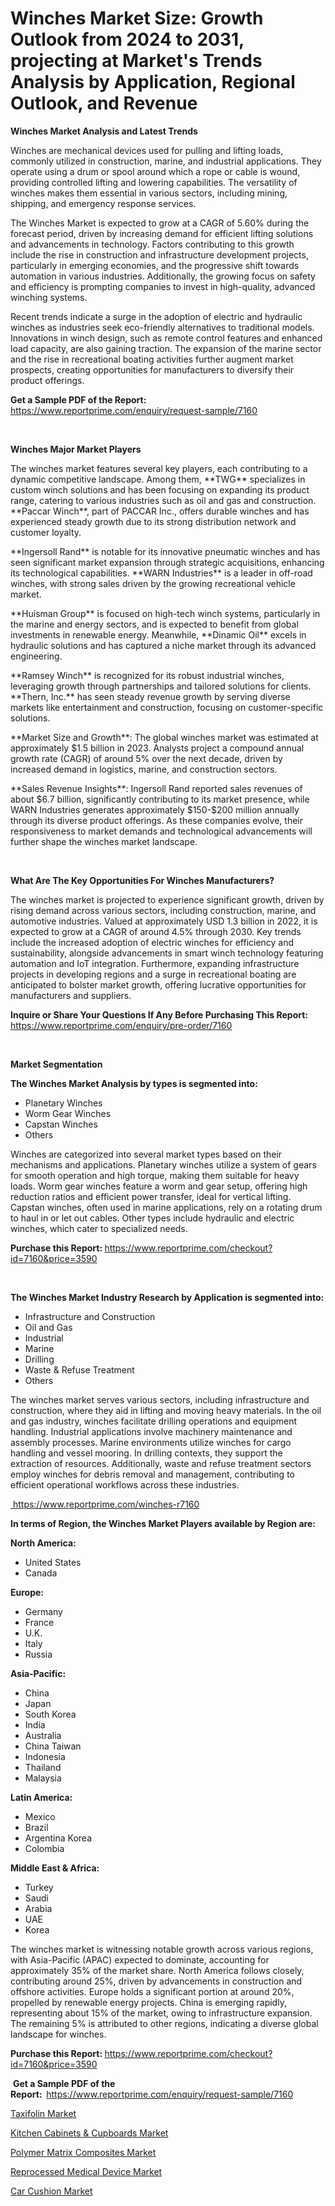 <p><h1>Winches Market Size: Growth Outlook from 2024 to 2031, projecting at Market's Trends Analysis by Application, Regional Outlook, and Revenue</h1></p><p><strong>Winches Market Analysis and Latest Trends</strong></p>
<p><p>Winches are mechanical devices used for pulling and lifting loads, commonly utilized in construction, marine, and industrial applications. They operate using a drum or spool around which a rope or cable is wound, providing controlled lifting and lowering capabilities. The versatility of winches makes them essential in various sectors, including mining, shipping, and emergency response services.</p><p>The Winches Market is expected to grow at a CAGR of 5.60% during the forecast period, driven by increasing demand for efficient lifting solutions and advancements in technology. Factors contributing to this growth include the rise in construction and infrastructure development projects, particularly in emerging economies, and the progressive shift towards automation in various industries. Additionally, the growing focus on safety and efficiency is prompting companies to invest in high-quality, advanced winching systems.</p><p>Recent trends indicate a surge in the adoption of electric and hydraulic winches as industries seek eco-friendly alternatives to traditional models. Innovations in winch design, such as remote control features and enhanced load capacity, are also gaining traction. The expansion of the marine sector and the rise in recreational boating activities further augment market prospects, creating opportunities for manufacturers to diversify their product offerings.</p></p>
<p><strong>Get a Sample PDF of the Report:&nbsp;</strong> <a href="https://www.reportprime.com/enquiry/request-sample/7160">https://www.reportprime.com/enquiry/request-sample/7160</a></p>
<p>&nbsp;</p>
<p><strong>Winches Major Market Players</strong></p>
<p><p>The winches market features several key players, each contributing to a dynamic competitive landscape. Among them, **TWG** specializes in custom winch solutions and has been focusing on expanding its product range, catering to various industries such as oil and gas and construction. **Paccar Winch**, part of PACCAR Inc., offers durable winches and has experienced steady growth due to its strong distribution network and customer loyalty.</p><p>**Ingersoll Rand** is notable for its innovative pneumatic winches and has seen significant market expansion through strategic acquisitions, enhancing its technological capabilities. **WARN Industries** is a leader in off-road winches, with strong sales driven by the growing recreational vehicle market. </p><p>**Huisman Group** is focused on high-tech winch systems, particularly in the marine and energy sectors, and is expected to benefit from global investments in renewable energy. Meanwhile, **Dinamic Oil** excels in hydraulic solutions and has captured a niche market through its advanced engineering.</p><p>**Ramsey Winch** is recognized for its robust industrial winches, leveraging growth through partnerships and tailored solutions for clients. **Thern, Inc.** has seen steady revenue growth by serving diverse markets like entertainment and construction, focusing on customer-specific solutions.</p><p>**Market Size and Growth**: The global winches market was estimated at approximately $1.5 billion in 2023. Analysts project a compound annual growth rate (CAGR) of around 5% over the next decade, driven by increased demand in logistics, marine, and construction sectors.</p><p>**Sales Revenue Insights**: Ingersoll Rand reported sales revenues of about $6.7 billion, significantly contributing to its market presence, while WARN Industries generates approximately $150-$200 million annually through its diverse product offerings. As these companies evolve, their responsiveness to market demands and technological advancements will further shape the winches market landscape.</p></p>
<p>&nbsp;</p>
<p><strong>What Are The Key Opportunities For Winches Manufacturers?</strong></p>
<p><p>The winches market is projected to experience significant growth, driven by rising demand across various sectors, including construction, marine, and automotive industries. Valued at approximately USD 1.3 billion in 2022, it is expected to grow at a CAGR of around 4.5% through 2030. Key trends include the increased adoption of electric winches for efficiency and sustainability, alongside advancements in smart winch technology featuring automation and IoT integration. Furthermore, expanding infrastructure projects in developing regions and a surge in recreational boating are anticipated to bolster market growth, offering lucrative opportunities for manufacturers and suppliers.</p></p>
<p><strong>Inquire or Share Your Questions If Any Before Purchasing This Report:</strong> <a href="https://www.reportprime.com/enquiry/pre-order/7160">https://www.reportprime.com/enquiry/pre-order/7160</a></p>
<p>&nbsp;</p>
<p><strong>Market Segmentation</strong></p>
<p><strong>The Winches Market Analysis by types is segmented into:</strong></p>
<p><ul><li>Planetary Winches</li><li>Worm Gear Winches</li><li>Capstan Winches</li><li>Others</li></ul></p>
<p><p>Winches are categorized into several market types based on their mechanisms and applications. Planetary winches utilize a system of gears for smooth operation and high torque, making them suitable for heavy loads. Worm gear winches feature a worm and gear setup, offering high reduction ratios and efficient power transfer, ideal for vertical lifting. Capstan winches, often used in marine applications, rely on a rotating drum to haul in or let out cables. Other types include hydraulic and electric winches, which cater to specialized needs.</p></p>
<p><strong>Purchase this Report:&nbsp;</strong><a href="https://www.reportprime.com/checkout?id=7160&price=3590">https://www.reportprime.com/checkout?id=7160&price=3590</a></p>
<p>&nbsp;</p>
<p><strong>The Winches Market Industry Research by Application is segmented into:</strong></p>
<p><ul><li>Infrastructure and Construction</li><li>Oil and Gas</li><li>Industrial</li><li>Marine</li><li>Drilling</li><li>Waste & Refuse Treatment</li><li>Others</li></ul></p>
<p><p>The winches market serves various sectors, including infrastructure and construction, where they aid in lifting and moving heavy materials. In the oil and gas industry, winches facilitate drilling operations and equipment handling. Industrial applications involve machinery maintenance and assembly processes. Marine environments utilize winches for cargo handling and vessel mooring. In drilling contexts, they support the extraction of resources. Additionally, waste and refuse treatment sectors employ winches for debris removal and management, contributing to efficient operational workflows across these industries.</p></p>
<p><a href="https://www.reportprime.com/winches-r7160">&nbsp;https://www.reportprime.com/winches-r7160</a></p>
<p><strong>In terms of Region, the Winches Market Players available by Region are:</strong></p>
<p>
    <p> <strong> North America: </strong>
        <ul>
            <li>United States</li>
            <li>Canada</li>
        </ul>
        </p> 
    <p> <strong> Europe: </strong>
        <ul>
            <li>Germany</li>
            <li>France</li>
            <li>U.K.</li>
            <li>Italy</li>
            <li>Russia</li>
        </ul>
        </p> 
    <p> <strong> Asia-Pacific: </strong>
        <ul>
            <li>China</li>
            <li>Japan</li>
            <li>South Korea</li>
            <li>India</li>
            <li>Australia</li>
            <li>China Taiwan</li>
            <li>Indonesia</li>
            <li>Thailand</li>
            <li>Malaysia</li>
        </ul>
        </p> 
    <p> <strong> Latin America: </strong>
        <ul>
            <li>Mexico</li>
            <li>Brazil</li>
            <li>Argentina Korea</li>
            <li>Colombia</li>
        </ul>
        </p> 
    <p> <strong> Middle East & Africa: </strong>
        <ul>
            <li>Turkey</li>
            <li>Saudi</li>
            <li>Arabia</li>
            <li>UAE</li>
            <li>Korea</li>
        </ul>
    </p>
    </p>
<p><p>The winches market is witnessing notable growth across various regions, with Asia-Pacific (APAC) expected to dominate, accounting for approximately 35% of the market share. North America follows closely, contributing around 25%, driven by advancements in construction and offshore activities. Europe holds a significant portion at around 20%, propelled by renewable energy projects. China is emerging rapidly, representing about 15% of the market, owing to infrastructure expansion. The remaining 5% is attributed to other regions, indicating a diverse global landscape for winches.</p></p>
<p><strong>Purchase this Report: </strong><a href="https://www.reportprime.com/checkout?id=7160&price=3590">https://www.reportprime.com/checkout?id=7160&price=3590</a></p>
<p>&nbsp;<strong>Get a Sample PDF of the Report:&nbsp;&nbsp;</strong><a href="https://www.reportprime.com/enquiry/request-sample/7160">https://www.reportprime.com/enquiry/request-sample/7160</a></p>
<p><strong></strong></p>
<p><p><a href="https://issuu.com/reportprime-2/docs/taxifolin-market-size-2030.pptx_0ebe29042a9d64">Taxifolin Market</a></p><p><a href="https://www.linkedin.com/pulse/why-should-you-invest-kitchen-cabinets-cupboards-market-oc1cf?trackingId=y4DNDJXrSiGq66jvtcaBXg%3D%3D">Kitchen Cabinets & Cupboards Market</a></p><p><a href="https://issuu.com/reportprime-2/docs/polymer-matrix-composites-market-si_84db74f3d4412f">Polymer Matrix Composites Market</a></p><p><a href="https://medium.com/@lawrencekelley6262/the-reprocessed-medical-device-market-report-analyzes-important-operational-and-performance-data-e8a15c019aa4">Reprocessed Medical Device Market</a></p><p><a href="https://www.linkedin.com/pulse/analyzing-key-drivers-car-cushion-market-trends-future-outlook-7xsfe?trackingId=ZRQ4ftCFTf6kF9xCzhVLWQ%3D%3D">Car Cushion Market</a></p></p>